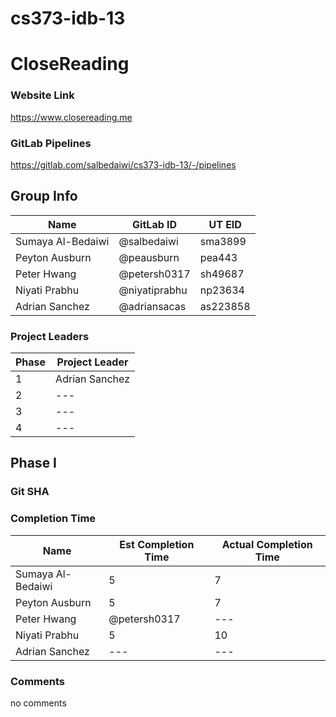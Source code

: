 # cs373-idb-13



# CloseReading

### Website Link
https://www.closereading.me

### GitLab Pipelines
https://gitlab.com/salbedaiwi/cs373-idb-13/-/pipelines

## Group Info
| Name | GitLab ID | UT EID |
|------|-----------|--------|
| Sumaya Al-Bedaiwi | @salbedaiwi | sma3899 |
| Peyton Ausburn | @peausburn | pea443 |
| Peter Hwang | @petersh0317 | sh49687 |
| Niyati Prabhu | @niyatiprabhu | np23634 |
| Adrian Sanchez | @adriansacas | as223858 |

### Project Leaders
| Phase | Project Leader |
|------|-----------|
| 1 | Adrian Sanchez |
| 2 | --- |
| 3 | --- |
| 4 | --- |

## Phase I

### Git SHA

### Completion Time
| Name | Est Completion Time | Actual Completion Time |
|------|-----------|--------|
| Sumaya Al-Bedaiwi | 5 | 7 |
| Peyton Ausburn | 5 | 7 |
| Peter Hwang | @petersh0317 | --- |
| Niyati Prabhu | 5 | 10 |
| Adrian Sanchez | --- | --- |

### Comments
no comments 


